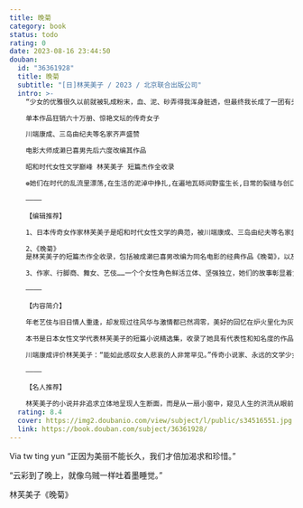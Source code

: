 ```yaml
---
title: 晚菊
category: book
status: todo
rating: 0
date: 2023-08-16 23:44:50
douban:
  id: "36361928"
  title: 晚菊
  subtitle: "[日]林芙美子 / 2023 / 北京联合出版公司"
  intro: >-
    “少女的优雅很久以前就被轧成粉末，血、泥、砂弄得我浑身脏透，但最终我长成了一团有头无尾的蔓草。”

    单本作品狂销六十万册、惊艳文坛的传奇女子

    川端康成、三岛由纪夫等名家齐声盛赞

    电影大师成濑巳喜男先后六度改编其作品

    昭和时代女性文学巅峰 林芙美子 短篇杰作全收录

    ❁她们在时代的乱流里漂荡,在生活的泥淖中挣扎,在遍地瓦砾间野蛮生长,日常的裂缝与创口处,盛开着爱和欲望的花朵。

    ————

    【编辑推荐】

    1、日本传奇女作家林芙美子是昭和时代女性文学的典范，被川端康成、三岛由纪夫等名家盛赞，电影大师成濑巳喜男更是钟情于她，曾六度将其作品改编搬上银幕。历经艰难求生岁月与坎坷情路，林芙美子始终热烈地爱、灿烂地活、充满激情地写，在逆境中奋力向上，在爱和欲望的滋养下蓬勃生长。她将这份野性与生命力注入作品和人物，凭借独特的“放浪”风格，在私小说的领域留下璀璨身影。

    2、《晚菊》
    是林芙美子的短篇杰作全收录，包括被成濑巳喜男改编为同名电影的经典作品《晚菊》，以及《手风琴和渔乡小镇》《清贫记》《牡蛎》等其他代表作品。另收录随笔《文学自传》《恋爱的微醺》，是林芙美子对文学人生和感情经验的真诚自白。全书涵盖了林芙美子每一个阶段的创作，完整呈现了她文学生命的轨迹。由专业译者刘小俊翻译，为译者精心修订后的再版之作，附有全新导读序言。

    3、作家、行脚商、舞女、艺伎……一个个女性角色鲜活立体、坚强独立，她们的故事彰显着女性在时代乱流中的求生意志，记录了琐碎日常里的爱欲缱绻。对女性心理的细腻刻画、对战争前后人们精神状态的精准捕捉、对复杂人性的细致勾勒，通过林芙美子质朴澄明的文字直击人心，引发共鸣。

    ————

    【内容简介】

    年老艺伎与旧日情人重逢，却发现过往风华与激情都已然凋零，美好的回忆在炉火里化为灰烬，只剩现实的疲惫；旅居巴黎的女作家久坐在阁楼的椅子上，被苦闷与孤独吞噬，灵魂被驱散到异乡，找不到自己的位置；乡下女孩在东京成为舞女，沉沦于夜晚的舞场，在男女关系中游走，不念明天，拼命活着……晦暗时代，她们在泥淖中挣扎求生。

    本书是日本女性文学代表林芙美子的短篇小说精选集，收录了她具有代表性和知名度的作品。温情与残酷交织，虚无绝望与生命本能相互拉扯。林芙美子以苦难为底色，用质朴温柔之笔，谱写出一首首女性生命之哀歌，流淌着充满野性的希望。其文笔细腻真挚，直击人心，勾勒出情感的百转千回。

    川端康成评价林芙美子：“能如此感叹女人悲哀的人非常罕见。”传奇小说家、永远的文学少女，林芙美子的魅力横扫文艺界。她凭借对女性经验的自传式书写，成为日本女流文学的典范，其独树一帜的“放浪”风格更是扩展了私小说的疆域。她是电影大师成濑巳喜男钟情的作家，其作品曾先后六度被他搬上银幕，包括收入本书的短篇小说《晚菊》。

    ————

    【名人推荐】

    林芙美子的小说并非追求立体地呈现人生断面，而是从一扇小窗中，窥见人生的洪流从眼前奔流而去。人生从被称作“短篇小说”的器皿之其中一端汇入，又从另一端流泻而去。读后不仅不觉形式生硬，反而感到一股强烈的写实氛围扑面而来。——三岛由纪夫
  rating: 8.4
  cover: https://img2.doubanio.com/view/subject/l/public/s34516551.jpg
  link: https://book.douban.com/subject/36361928/
---
```


Via tw ting yun “正因为美丽不能长久，我们才倍加渴求和珍惜。”

“云彩到了晚上，就像乌贼一样吐着墨睡觉。”

林芙美子《晚菊》